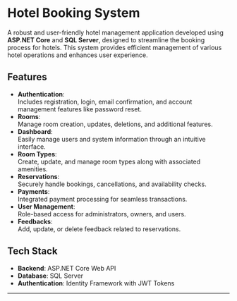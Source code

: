 # Hotel Booking System

A robust and user-friendly hotel management application developed using **ASP.NET Core** and **SQL Server**, designed to streamline the booking process for hotels. This system provides efficient management of various hotel operations and enhances user experience.

## Features

- **Authentication**:  
  Includes registration, login, email confirmation, and account management features like password reset.  
- **Rooms**:  
  Manage room creation, updates, deletions, and additional features.  
- **Dashboard**:  
  Easily manage users and system information through an intuitive interface.  
- **Room Types**:  
  Create, update, and manage room types along with associated amenities.  
- **Reservations**:  
  Securely handle bookings, cancellations, and availability checks.  
- **Payments**:  
  Integrated payment processing for seamless transactions.  
- **User Management**:  
  Role-based access for administrators, owners, and users.  
- **Feedbacks**:  
  Add, update, or delete feedback related to reservations.  

## Tech Stack

- **Backend**: ASP.NET Core Web API  
- **Database**: SQL Server  
- **Authentication**: Identity Framework with JWT Tokens  

---
